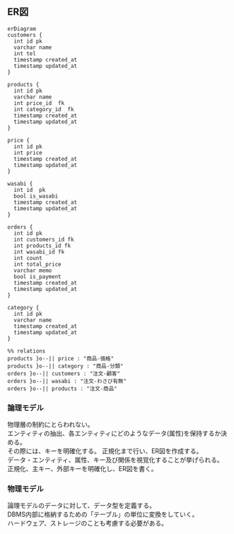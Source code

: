 ## ER図
```mermaid
erDiagram
customers {
  int id pk
  varchar name 
  int tel
  timestamp created_at
  timestamp updated_at
}

products {
  int id pk
  varchar name 
  int price_id  fk
  int category_id  fk
  timestamp created_at
  timestamp updated_at
}

price {
  int id pk
  int price 
  timestamp created_at
  timestamp updated_at
}

wasabi {
  int id  pk
  bool is_wasabi 
  timestamp created_at
  timestamp updated_at
}

orders {
  int id pk
  int customers_id fk
  int products_id fk
  int wasabi_id fk
  int count 
  int total_price 
  varchar memo 
  bool is_payment 
  timestamp created_at
  timestamp updated_at
}

category {
  int id pk
  varchar name
  timestamp created_at
  timestamp updated_at 
}

%% relations
products }o--|| price : "商品-価格"
products }o--|| category : "商品-分類"
orders }o--|| customers : "注文-顧客"
orders }o--|| wasabi : "注文-わさび有無"
orders }o--|| products : "注文-商品"
```

### 論理モデル
物理層の制約にとらわれない。  
エンティティの抽出、各エンティティにどのようなデータ(属性)を保持するか決める。  
その際には、キーを明確化する。
正規化まで行い、ER図を作成する。  
データ・エンティティ、属性、キー及び関係を視覚化することが挙げられる。  
正規化、主キー、外部キーを明確化し、ER図を書く。
### 物理モデル
論理モデルのデータに対して、データ型を定義する。  
DBMS内部に格納するための「テーブル」の単位に変換をしていく。  
ハードウェア、ストレージのことも考慮する必要がある。